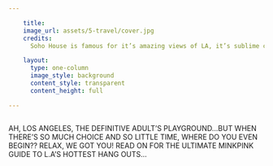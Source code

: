 ```yaml
---

    title:
    image_url: assets/5-travel/cover.jpg
    credits:
      Soho House is famous for it’s amazing views of LA, it’s sublime cocktails and it’s awesome people watching.

    layout:
      type: one-column
      image_style: background
      content_style: transparent
      content_height: full

---
```


<style>
  #s5-travel #header-image {
    margin-left: -26px;
    max-width: initial;
    max-height: initial;
    width: 700px;
  }

  #s5-travel .body p {
    text-align: left;
    font-weight: bold;
    font-size: 18px;
    font-family: 'proxima_nova_regular';
  }
</style>

<img id="header-image" src="/music/assets/5-travel/cover-1.png" alt="">
<!-- <img id="header-image" src="/music/assets/5-travel/LETLOOSE.svg" alt=""> -->

AH, LOS ANGELES, THE DEFINITIVE ADULT’S PLAYGROUND...BUT WHEN THERE’S SO MUCH CHOICE AND SO LITTLE TIME, WHERE DO YOU EVEN BEGIN?? RELAX, WE GOT YOU! READ ON FOR THE ULTIMATE MINKPINK GUIDE TO L.A’S HOTTEST HANG OUTS...
